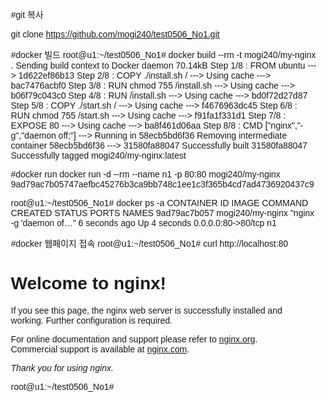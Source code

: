
#git 복사

git clone https://github.com/mogi240/test0506_No1.git

#docker 빌드
root@u1:~/test0506_No1# docker build --rm -t mogi240/my-nginx .
Sending build context to Docker daemon  70.14kB
Step 1/8 : FROM ubuntu
 ---> 1d622ef86b13
Step 2/8 : COPY ./install.sh /
 ---> Using cache
 ---> bac7476acbf0
Step 3/8 : RUN chmod 755 /install.sh
 ---> Using cache
 ---> b06f79c043c0
Step 4/8 : RUN /install.sh
 ---> Using cache
 ---> bd0f72d27d87
Step 5/8 : COPY ./start.sh /
 ---> Using cache
 ---> f4676963dc45
Step 6/8 : RUN chmod 755 /start.sh
 ---> Using cache
 ---> f91fa1f331d1
Step 7/8 : EXPOSE 80
 ---> Using cache
 ---> ba8f461d06aa
Step 8/8 : CMD ["nginx","-g","daemon off;"]
 ---> Running in 58ecb5bd6f36
Removing intermediate container 58ecb5bd6f36
 ---> 31580fa88047
Successfully built 31580fa88047
Successfully tagged mogi240/my-nginx:latest



#docker run
docker run -d --rm --name n1 -p 80:80 mogi240/my-nginx
9ad79ac7b05747aefbc45276b3ca9bb748c1ee1c3f365b4cd7ad4736920437c9

>>>>>>>>>>>>>>>>>>>>>>>>>>>>>>>>>>>>>>>
root@u1:~/test0506_No1# docker ps -a
CONTAINER ID        IMAGE               COMMAND                  CREATED             STATUS              PORTS                NAMES
9ad79ac7b057        mogi240/my-nginx    "nginx -g 'daemon of…"   6 seconds ago       Up 4 seconds        0.0.0.0:80->80/tcp   n1



#docker 웹페이지 접속
root@u1:~/test0506_No1# curl http://localhost:80
<!DOCTYPE html>
<html>
<head>
<title>Welcome to nginx!</title>
<style>
    body {
        width: 35em;
        margin: 0 auto;
        font-family: Tahoma, Verdana, Arial, sans-serif;
    }
</style>
</head>
<body>
<h1>Welcome to nginx!</h1>
<p>If you see this page, the nginx web server is successfully installed and
working. Further configuration is required.</p>

<p>For online documentation and support please refer to
<a href="http://nginx.org/">nginx.org</a>.<br/>
Commercial support is available at
<a href="http://nginx.com/">nginx.com</a>.</p>

<p><em>Thank you for using nginx.</em></p>
</body>
</html>
root@u1:~/test0506_No1# 



